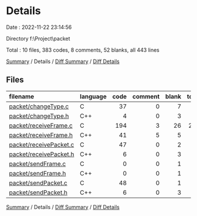 # Details

Date : 2022-11-22 23:14:56

Directory f:\\Project\\packet

Total : 10 files,  383 codes, 8 comments, 52 blanks, all 443 lines

[Summary](results.md) / Details / [Diff Summary](diff.md) / [Diff Details](diff-details.md)

## Files
| filename | language | code | comment | blank | total |
| :--- | :--- | ---: | ---: | ---: | ---: |
| [packet/changeType.c](/packet/changeType.c) | C | 37 | 0 | 7 | 44 |
| [packet/changeType.h](/packet/changeType.h) | C++ | 4 | 0 | 3 | 7 |
| [packet/receiveFrame.c](/packet/receiveFrame.c) | C | 194 | 3 | 26 | 223 |
| [packet/receiveFrame.h](/packet/receiveFrame.h) | C++ | 41 | 5 | 5 | 51 |
| [packet/receivePacket.c](/packet/receivePacket.c) | C | 47 | 0 | 2 | 49 |
| [packet/receivePacket.h](/packet/receivePacket.h) | C++ | 6 | 0 | 3 | 9 |
| [packet/sendFrame.c](/packet/sendFrame.c) | C | 0 | 0 | 1 | 1 |
| [packet/sendFrame.h](/packet/sendFrame.h) | C++ | 0 | 0 | 1 | 1 |
| [packet/sendPacket.c](/packet/sendPacket.c) | C | 48 | 0 | 1 | 49 |
| [packet/sendPacket.h](/packet/sendPacket.h) | C++ | 6 | 0 | 3 | 9 |

[Summary](results.md) / Details / [Diff Summary](diff.md) / [Diff Details](diff-details.md)